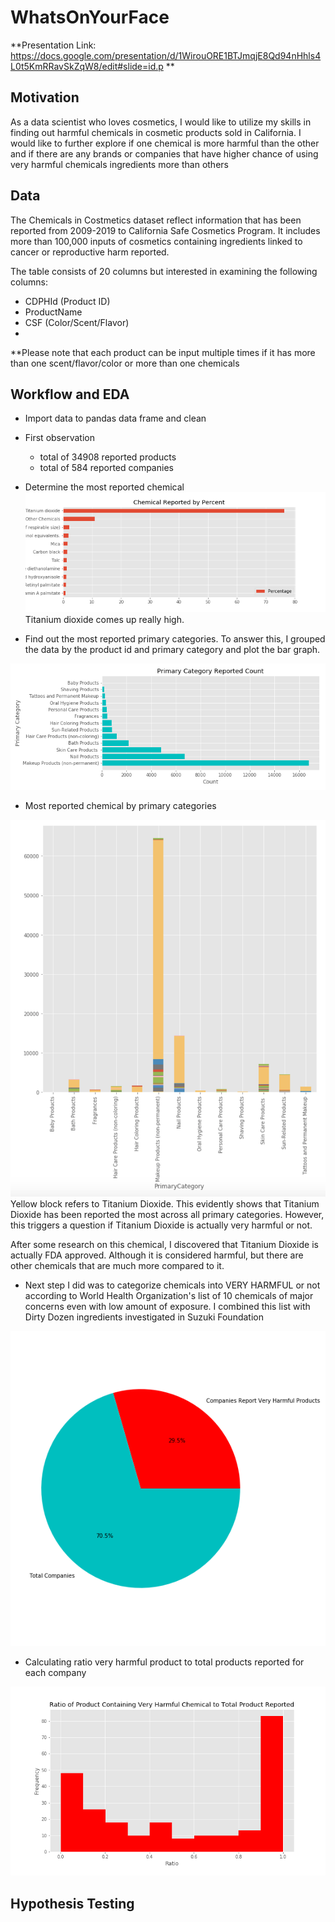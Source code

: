 # WhatsOnYourFace

**Presentation Link: https://docs.google.com/presentation/d/1WirouORE1BTJmqjE8Qd94nHhls4L0t5KmRRavSkZqW8/edit#slide=id.p **

## Motivation
As a data scientist who loves cosmetics, I would like to utilize my skills in finding out harmful chemicals in cosmetic products sold in California. I would like to further explore if one chemical is more harmful than the other and if there are any brands or companies that have higher chance of using very harmful chemicals ingredients more than others


## Data
The Chemicals in Costmetics dataset reflect information that has been reported from 2009-2019 to California Safe Cosmetics Program. It includes more than 100,000 inputs of cosmetics containing ingredients linked to cancer or reproductive harm reported.


The table consists of 20 columns but interested in examining the following columns:
- CDPHId (Product ID)
- ProductName
- CSF (Color/Scent/Flavor)
-

**Please note that each product can be input multiple times if it has more than one scent/flavor/color or more than one chemicals

## Workflow and EDA
- Import data to pandas data frame and clean
- First observation
    - total of 34908 reported products
    - total of 584 reported companies

- Determine the most reported chemical
![picture](img/chembypercent.png)
Titanium dioxide comes up really high. 

- Find out the most reported primary categories. To answer this, I grouped the data by the product id and primary category and plot the bar graph. 

![picture](img/catcount.png)

- Most reported chemical by primary categories

![picture](img/chembycat.png)
Yellow block refers to Titanium Dioxide. This evidently shows that Titanium Dioxide has been reported the most across all primary categories. However, this triggers a question if Titanium Dioxide is actually very harmful or not.

After some research on this chemical, I discovered that Titanium Dioxide is actually FDA approved. Although it is considered harmful, but there are other chemicals that are much more compared to it.  

-  Next step I did was to categorize chemicals into VERY HARMFUL or not according to World Health Organization's list of 10 chemicals of major concerns even with low amount of exposure. I combined this list with Dirty Dozen ingredients investigated in Suzuki Foundation

![picture](img/harmfulcomp.png)

- Calculating ratio very harmful product to total products reported for each company

![picture](img/ratiohist.png)
## Hypothesis Testing


